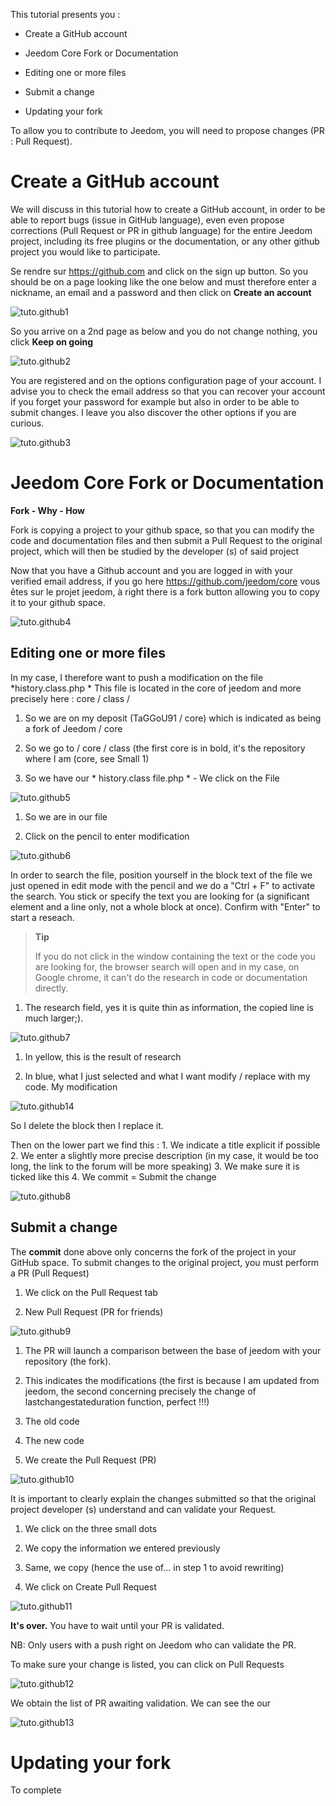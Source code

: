 This tutorial presents you :

-   Create a GitHub account

-   Jeedom Core Fork or Documentation

-   Editing one or more files

-   Submit a change

-   Updating your fork

To allow you to contribute to Jeedom, you will need to
propose changes (PR : Pull Request).

Create a GitHub account 
===========================

We will discuss in this tutorial how to create a GitHub account,
in order to be able to report bugs (issue in GitHub language), even
even propose corrections (Pull Request or PR in github language)
for the entire Jeedom project, including its free plugins or the
documentation, or any other github project you
would like to participate.

Se rendre sur <https://github.com> and click on the sign up button.
So you should be on a page looking like the one below and
must therefore enter a nickname, an email and a password and then
click on **Create an account**

![tuto.github1](images/tuto.github1.png)

So you arrive on a 2nd page as below and you do not change
nothing, you click **Keep on going**

![tuto.github2](images/tuto.github2.png)

You are registered and on the options configuration page of your
account. I advise you to check the email address so that you can
recover your account if you forget your password for example but
also in order to be able to submit changes. I leave you
also discover the other options if you are curious.

![tuto.github3](images/tuto.github3.png)

Jeedom Core Fork or Documentation 
==========================================

**Fork - Why - How**

Fork is copying a project to your github space, so that you can
modify the code and documentation files and then submit
a Pull Request to the original project, which will then be studied by the
developer (s) of said project

Now that you have a Github account and you are logged in
with your verified email address, if you go here
<https://github.com/jeedom/core> vous êtes sur le projet jeedom, à
right there is a fork button allowing you to copy it to your
github space.

![tuto.github4](images/tuto.github4.png)

Editing one or more files 
---------------------------------------

In my case, I therefore want to push a modification on the file
*history.class.php * This file is located in the core of jeedom and more
precisely here : core / class /

1. So we are on my deposit (TaGGoU91 / core) which is indicated as
    being a fork of Jeedom / core

2. So we go to / core / class (the first core is in bold, it's
    the repository where I am (core, see Small 1)

3. So we have our * history.class file.php * - We click on the
    File

![tuto.github5](images/tuto.github5.png)

1. So we are in our file

2. Click on the pencil to enter modification

![tuto.github6](images/tuto.github6.png)

In order to search the file, position yourself in the block
text of the file we just opened in edit mode with the pencil and
we do a "Ctrl + F" to activate the search. You stick or
specify the text you are looking for (a significant element and a
line only, not a whole block at once). Confirm with "Enter" to
start a reseach.

> **Tip**
>
> If you do not click in the window containing the text or the code
> you are looking for, the browser search will open and
> in my case, on Google chrome, it can't do the research
> in code or documentation directly.

1. The research field, yes it is quite thin as information, the
    copied line is much larger;).

![tuto.github7](images/tuto.github7.png)

1. In yellow, this is the result of research

2. In blue, what I just selected and what I want
    modify / replace with my code. My modification

![tuto.github14](images/tuto.github14.png)

So I delete the block then I replace it.

Then on the lower part we find this : 1. We indicate a title
explicit if possible 2. We enter a slightly more precise description
(in my case, it would be too long, the link to the forum will be more
speaking) 3. We make sure it is ticked like this 4. We commit =
Submit the change

![tuto.github8](images/tuto.github8.png)

Submit a change 
--------------------------

The **commit** done above only concerns the fork of the project in
your GitHub space. To submit changes to the original project,
you must perform a PR (Pull Request)

1. We click on the Pull Request tab

2. New Pull Request (PR for friends)

![tuto.github9](images/tuto.github9.png)

1. The PR will launch a comparison between the base of jeedom with your
    repository (the fork).

2. This indicates the modifications (the first is because I
    am updated from jeedom, the second concerning precisely the
    change of lastchangestateduration function, perfect !!!)

3. The old code

4. The new code

5. We create the Pull Request (PR)

![tuto.github10](images/tuto.github10.png)

It is important to clearly explain the changes submitted so that the
original project developer (s) understand and can validate your
Request.

1. We click on the three small dots

2. We copy the information we entered previously

3. Same, we copy (hence the use of… in step 1 to
    avoid rewriting)

4. We click on Create Pull Request

![tuto.github11](images/tuto.github11.png)

**It's over.** You have to wait until your PR is validated.

NB: Only users with a push right on Jeedom who
can validate the PR.

To make sure your change is listed, you
can click on Pull Requests

![tuto.github12](images/tuto.github12.png)

We obtain the list of PR awaiting validation. We can see the
our

![tuto.github13](images/tuto.github13.png)

Updating your fork 
============================

To complete
